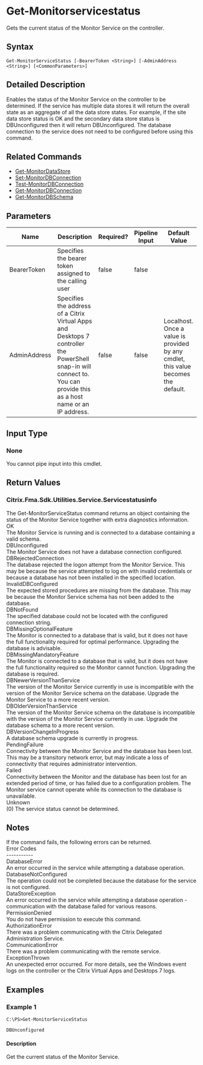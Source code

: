 ﻿
# Get-Monitorservicestatus
Gets the current status of the Monitor Service on the controller.
## Syntax
```
Get-MonitorServiceStatus [-BearerToken <String>] [-AdminAddress <String>] [<CommonParameters>]
```
## Detailed Description
Enables the status of the Monitor Service on the controller to be determined. If the service has multiple data stores it will return the overall state as an aggregate of all the data store states. For example, if the site data store status is OK and the secondary data store status is DBUnconfigured then it will return DBUnconfigured. The database connection to the service does not need to be configured before using this command.


## Related Commands

* [Get-MonitorDataStore](../Get-MonitorDataStore/)
* [Set-MonitorDBConnection](../Set-MonitorDBConnection/)
* [Test-MonitorDBConnection](../Test-MonitorDBConnection/)
* [Get-MonitorDBConnection](../Get-MonitorDBConnection/)
* [Get-MonitorDBSchema](../Get-MonitorDBSchema/)
## Parameters
| Name   | Description | Required? | Pipeline Input | Default Value |
| --- | --- | --- | --- | --- |
| BearerToken | Specifies the bearer token assigned to the calling user | false | false |  |
| AdminAddress | Specifies the address of a Citrix Virtual Apps and Desktops 7 controller the PowerShell snap-in will connect to. You can provide this as a host name or an IP address. | false | false | Localhost. Once a value is provided by any cmdlet, this value becomes the default. |

## Input Type

### None
You cannot pipe input into this cmdlet.
## Return Values

### Citrix.Fma.Sdk.Utilities.Service.Servicestatusinfo
The Get-MonitorServiceStatus command returns an object containing the status of the Monitor Service together with extra diagnostics information.<br>OK<br>    The Monitor Service is running and is connected to a database containing a valid schema.<br>DBUnconfigured<br>    The Monitor Service does not have a database connection configured.<br>DBRejectedConnection<br>    The database rejected the logon attempt from the Monitor Service.  This may be because the service attempted to log on with invalid credentials or because a database has not been installed in the specified location.<br>InvalidDBConfigured<br>    The expected stored procedures are missing from the database.  This may be because the Monitor Service schema has not been added to the database.<br>DBNotFound<br>    The specified database could not be located with the configured connection string.<br>DBMissingOptionalFeature<br>    The Monitor is connected to a database that is valid, but it does not have the full functionality required for optimal performance. Upgrading the database is advisable.<br>DBMissingMandatoryFeature<br>    The Monitor is connected to a database that is valid, but it does not have the full functionality required so the Monitor cannot function. Upgrading the database is required.<br>DBNewerVersionThanService<br>    The version of the Monitor Service currently in use is incompatible with the version of the Monitor Service schema on the database.  Upgrade the Monitor Service to a more recent version.<br>DBOlderVersionThanService<br>    The version of the Monitor Service schema on the database is incompatible with the version of the Monitor Service currently in use.  Upgrade the database schema to a more recent version.<br>DBVersionChangeInProgress<br>    A database schema upgrade is currently in progress.<br>PendingFailure<br>    Connectivity between the Monitor Service and the database has been lost. This may be a transitory network error, but may indicate a loss of connectivity that requires administrator intervention.<br>Failed<br>    Connectivity between the Monitor and the database has been lost for an extended period of time, or has failed due to a configuration problem. The Monitor service cannot operate while its connection to the database is unavailable.<br>Unknown<br>    (0) The service status cannot be determined.
## Notes
If the command fails, the following errors can be returned.<br>    Error Codes<br>    -----------<br>    DatabaseError<br>        An error occurred in the service while attempting a database operation.<br>    DatabaseNotConfigured<br>        The operation could not be completed because the database for the service is not configured.<br>    DataStoreException<br>        An error occurred in the service while attempting a database operation - communication with the database failed for various reasons.<br>    PermissionDenied<br>        You do not have permission to execute this command.<br>    AuthorizationError<br>        There was a problem communicating with the Citrix Delegated Administration Service.<br>    CommunicationError<br>        There was a problem communicating with the remote service.<br>    ExceptionThrown<br>        An unexpected error occurred.  For more details, see the Windows event logs on the controller or the Citrix Virtual Apps and Desktops 7 logs.
## Examples

### Example 1
```
C:\PS>Get-MonitorServiceStatus

DBUnconfigured
```
#### Description
Get the current status of the Monitor Service.
